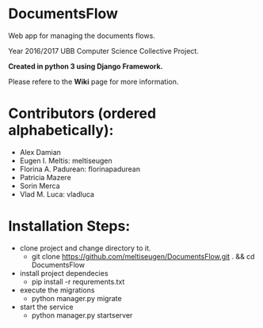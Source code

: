 # DocumentsFlow
Web app for managing the documents flows.

Year 2016/2017 UBB Computer Science Collective Project.

**Created in python 3 using Django Framework.**

Please refere to the **Wiki** page for more information.

# Contributors (ordered alphabetically):
  - Alex Damian
  - Eugen I. Meltis: meltiseugen
  - Florina A. Padurean: florinapadurean
  - Patricia Mazere
  - Sorin Merca
  - Vlad M. Luca: vladluca
  
# Installation Steps:
  - clone project and change directory to it.
    - git clone https://github.com/meltiseugen/DocumentsFlow.git . && cd DocumentsFlow
  - install project dependecies
    - pip install -r requrements.txt
  - execute the migrations
    - python manager.py migrate
  - start the service
    - python manager.py startserver
  

